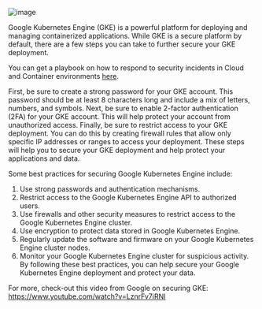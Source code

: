 ![image](https://user-images.githubusercontent.com/99908467/154588090-d45e88fd-d4a7-4a7e-a0c1-0bd73e160c4a.png)

Google Kubernetes Engine (GKE) is a powerful platform for deploying and managing containerized applications. While GKE is a secure platform by default, there are a few steps you can take to further secure your GKE deployment.

You can get a playbook on how to respond to security incidents in Cloud and Container environments [here](https://offers.cadosecurity.com/the-ultimate-guide-to-forensics-of-mining-malware-in-linux-container-and-cloud-environments).

First, be sure to create a strong password for your GKE account. This password should be at least 8 characters long and include a mix of letters, numbers, and symbols.
Next, be sure to enable 2-factor authentication (2FA) for your GKE account. This will help protect your account from unauthorized access.
Finally, be sure to restrict access to your GKE deployment. You can do this by creating firewall rules that allow only specific IP addresses or ranges to access your deployment.
These steps will help you to secure your GKE deployment and help protect your applications and data.

Some best practices for securing Google Kubernetes Engine include:
1. Use strong passwords and authentication mechanisms.
2. Restrict access to the Google Kubernetes Engine API to authorized users.
3. Use firewalls and other security measures to restrict access to the Google Kubernetes Engine cluster.
4. Use encryption to protect data stored in Google Kubernetes Engine.
5. Regularly update the software and firmware on your Google Kubernetes Engine cluster nodes.
6. Monitor your Google Kubernetes Engine cluster for suspicious activity.
By following these best practices, you can help secure your Google Kubernetes Engine deployment and protect your data.

For more, check-out this video from Google on securing GKE: https://www.youtube.com/watch?v=LznrFv7iRNI
